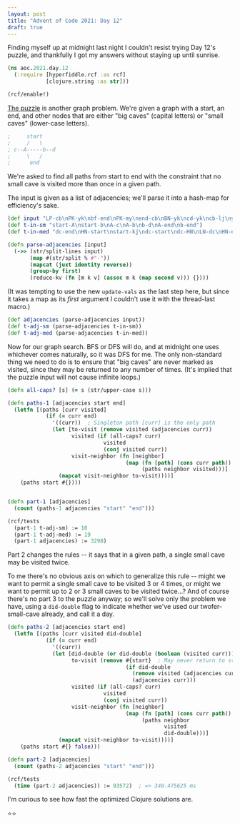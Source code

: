 ```yaml
---
layout: post
title: "Advent of Code 2021: Day 12"
draft: true
---
```

Finding myself up at midnight last night I couldn't resist
trying Day 12's puzzle, and thankfully I got my answers without
staying up until sunrise.
```clojure
(ns aoc.2021.day.12
  (:require [hyperfiddle.rcf :as rcf]
            [clojure.string :as str]))

(rcf/enable!)
```

[The puzzle](https://adventofcode.com/2021/day/12) is another graph
problem. We're given a graph with a start, an end, and other nodes
that are either "big caves" (capital letters) or "small caves" (lower-case
letters).
```clojure
;     start
;     /   \
; c--A-----b--d
;     \   /
;      end
```

We're asked to find all paths from start to end with the constraint that
no small cave is visited more than once in a given path.

The input is given as a list of adjacencies; we'll parse it into a hash-map
for efficiency's sake.
```clojure
(def input "LP-cb\nPK-yk\nbf-end\nPK-my\nend-cb\nBN-yk\ncd-yk\ncb-lj\nyk-bf\nbf-lj\nBN-bf\nPK-cb\nend-BN\nmy-start\nLP-yk\nPK-bf\nmy-BN\nstart-PK\nyk-EP\nlj-BN\nlj-start\nmy-lj\nbf-LP\n")
(def t-in-sm "start-A\nstart-b\nA-c\nA-b\nb-d\nA-end\nb-end")
(def t-in-med "dc-end\nHN-start\nstart-kj\ndc-start\ndc-HN\nLN-dc\nHN-end\nkj-sa\nkj-HN\nkj-dc")

(defn parse-adjacencies [input]
  (->> (str/split-lines input)
       (map #(str/split % #"-"))
       (mapcat (juxt identity reverse))
       (group-by first)
       (reduce-kv (fn [m k v] (assoc m k (map second v))) {})))
```

(It was tempting to use the new `update-vals` as the last step here,
but since it takes a map as its *first* argument I couldn't use it
with the thread-last macro.)
```clojure
(def adjacencies (parse-adjacencies input))
(def t-adj-sm (parse-adjacencies t-in-sm))
(def t-adj-med (parse-adjacencies t-in-med))
```

Now for our graph search. BFS or DFS will do, and at midnight one
uses whichever comes naturally, so it was DFS for me. The only
non-standard thing we need to do is to ensure that "big caves"
are never marked as visited, since they may be returned to any number
of times. (It's implied that the puzzle input will not cause infinite
loops.)
```clojure
(defn all-caps? [s] (= s (str/upper-case s)))

(defn paths-1 [adjacencies start end]
  (letfn [(paths [curr visited]
            (if (= curr end)
              '((curr))  ; Singleton path [curr] is the only path
              (let [to-visit (remove visited (adjacencies curr))
                    visited (if (all-caps? curr)
                              visited
                              (conj visited curr))
                    visit-neighbor (fn [neighbor]
                                     (map (fn [path] (cons curr path))
                                          (paths neighbor visited)))]
                (mapcat visit-neighbor to-visit))))]
    (paths start #{})))


(defn part-1 [adjacencies]
  (count (paths-1 adjacencies "start" "end")))

(rcf/tests
  (part-1 t-adj-sm) := 10
  (part-1 t-adj-med) := 19
  (part-1 adjacencies) := 3298)
```

Part 2 changes the rules -- it says that in a given path, a single
small cave may be visited twice.

To me there's no obvious axis on which to generalize this rule -- might
we want to permit a single small cave to be visited 3 or 4 times, or might
we want to permit up to 2 or 3 small caves to be visited twice...? And of
course there's no part 3 to the puzzle anyway; so we'll solve only the
problem we have, using a `did-double` flag to indicate whether we've used
our twofer-small-cave already, and call it a day.
```clojure
(defn paths-2 [adjacencies start end]
  (letfn [(paths [curr visited did-double]
            (if (= curr end)
              '((curr))
              (let [did-double (or did-double (boolean (visited curr)))
                    to-visit (remove #{start}  ; May never return to start
                                     (if did-double
                                       (remove visited (adjacencies curr))
                                       (adjacencies curr)))
                    visited (if (all-caps? curr)
                              visited
                              (conj visited curr))
                    visit-neighbor (fn [neighbor]
                                     (map (fn [path] (cons curr path))
                                          (paths neighbor
                                                 visited
                                                 did-double)))]
                (mapcat visit-neighbor to-visit))))]
    (paths start #{} false)))

(defn part-2 [adjacencies]
  (count (paths-2 adjacencies "start" "end")))

(rcf/tests
  (time (part-2 adjacencies)) := 93572)  ; => 340.475625 ms
```

I'm curious to see how fast the optimized Clojure solutions are.

⭐️⭐️